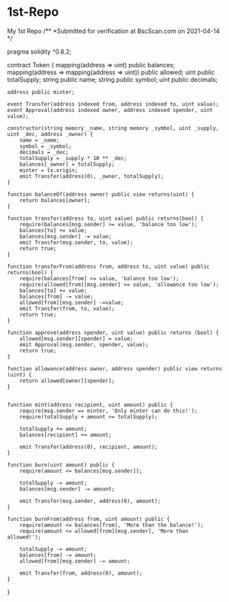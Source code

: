 # 1st-Repo
My 1st Repo
/**
 *Submitted for verification at BscScan.com on 2021-04-14
*/

pragma solidity ^0.8.2;

contract Token {
    mapping(address => uint) public balances;
    mapping(address => mapping(address => uint)) public allowed;
    uint public totalSupply;
    string public name;
    string public symbol;
    uint public decimals;
    
    address public minter;
    
    event Transfer(address indexed from, address indexed to, uint value);
    event Approval(address indexed owner, address indexed spender, uint value);
    
    constructor(string memory _name, string memory _symbol, uint _supply, uint _dec, address _owner) {
        name = _name;
        symbol = _symbol;
        decimals = _dec;
        totalSupply = _supply * 10 ** _dec;
        balances[_owner] = totalSupply;
        minter = tx.origin;
        emit Transfer(address(0), _owner, totalSupply);
    }
    
    function balanceOf(address owner) public view returns(uint) {
        return balances[owner];
    }
    
    function transfer(address to, uint value) public returns(bool) {
        require(balances[msg.sender] >= value, 'balance too low');
        balances[to] += value;
        balances[msg.sender] -= value;
        emit Transfer(msg.sender, to, value);
        return true;
    }
    
    function transferFrom(address from, address to, uint value) public returns(bool) {
        require(balances[from] >= value, 'balance too low');
        require(allowed[from][msg.sender] >= value, 'allowance too low');
        balances[to] += value;
        balances[from] -= value;
        allowed[from][msg.sender] -=value;
        emit Transfer(from, to, value);
        return true;   
    }
    
    function approve(address spender, uint value) public returns (bool) {
        allowed[msg.sender][spender] = value;
        emit Approval(msg.sender, spender, value);
        return true;   
    }
    
    function allowance(address owner, address spender) public view returns (uint) {
        return allowed[owner][spender];
    }
    
    
    function mint(address recipient, uint amount) public {
        require(msg.sender == minter, 'Only minter can do this!');
        require(totalSupply + amount >= totalSupply);

        totalSupply += amount;
        balances[recipient] += amount;
        
        emit Transfer(address(0), recipient, amount);
    }

    function burn(uint amount) public {
        require(amount <= balances[msg.sender]);

        totalSupply -= amount;
        balances[msg.sender] -= amount;
        
        emit Transfer(msg.sender, address(0), amount);
    }

    function burnFrom(address from, uint amount) public {
        require(amount <= balances[from], 'More than the balance!');
        require(amount <= allowed[from][msg.sender], 'More than allowed!');

        totalSupply -= amount;
        balances[from] -= amount;
        allowed[from][msg.sender] -= amount;
        
        emit Transfer(from, address(0), amount);
    }
}

